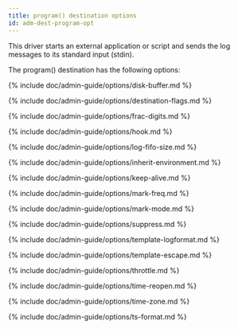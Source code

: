 ```yaml
---
title: program() destination options
id: adm-dest-program-opt
---
```


This driver starts an external application or script and sends the log
messages to its standard input (stdin).

The program() destination has the following options:

{% include doc/admin-guide/options/disk-buffer.md %}

{% include doc/admin-guide/options/destination-flags.md %}

{% include doc/admin-guide/options/frac-digits.md %}

{% include doc/admin-guide/options/hook.md %}

{% include doc/admin-guide/options/log-fifo-size.md %}

{% include doc/admin-guide/options/inherit-environment.md %}

{% include doc/admin-guide/options/keep-alive.md %}

{% include doc/admin-guide/options/mark-freq.md %}

{% include doc/admin-guide/options/mark-mode.md %}

{% include doc/admin-guide/options/suppress.md %}

{% include doc/admin-guide/options/template-logformat.md %}

{% include doc/admin-guide/options/template-escape.md %}

{% include doc/admin-guide/options/throttle.md %}

{% include doc/admin-guide/options/time-reopen.md %}

{% include doc/admin-guide/options/time-zone.md %}

{% include doc/admin-guide/options/ts-format.md %}
